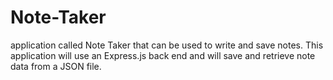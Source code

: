 # Note-Taker
 application called Note Taker that can be used to write and save notes. This application will use an Express.js back end and will save and retrieve note data from a JSON file.
